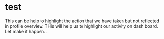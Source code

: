 # test #
This can be help to highlight the action that we have taken but not reflected in profile overview. 
THis will help us to highlight our activity on dash board. Let make it happen. .
